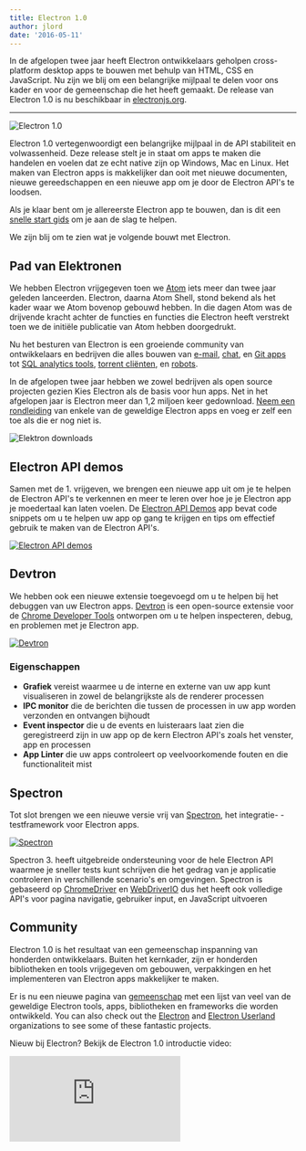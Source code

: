 ```yaml
---
title: Electron 1.0
author: jlord
date: '2016-05-11'
---
```


In de afgelopen twee jaar heeft Electron ontwikkelaars geholpen cross-platform desktop apps te bouwen met behulp van HTML, CSS en JavaScript. Nu zijn we blij om een belangrijke mijlpaal te delen voor ons kader en voor de gemeenschap die het heeft gemaakt. De release van Electron 1.0 is nu beschikbaar in [electronjs.org](https://electronjs.org).

---

![Electron 1.0](https://cloud.githubusercontent.com/assets/378023/15007352/315f5eea-1213-11e6-984e-21f5dab31267.png)

Electron 1.0 vertegenwoordigt een belangrijke mijlpaal in de API stabiliteit en volwassenheid. Deze release stelt je in staat om apps te maken die handelen en voelen dat ze echt native zijn op Windows, Mac en Linux. Het maken van Electron apps is makkelijker dan ooit met nieuwe documenten, nieuwe gereedschappen en een nieuwe app om je door de Electron API's te loodsen.

Als je klaar bent om je allereerste Electron app te bouwen, dan is dit een [snelle start gids](https://electronjs.org/docs/tutorial/quick-start) om je aan de slag te helpen.

We zijn blij om te zien wat je volgende bouwt met Electron.

## Pad van Elektronen

We hebben Electron vrijgegeven toen we [Atom](https://atom.io) iets meer dan twee jaar geleden lanceerden. Electron, daarna Atom Shell, stond bekend als het kader waar we Atom bovenop gebouwd hebben. In die dagen Atom was de drijvende kracht achter de functies en functies die Electron heeft verstrekt toen we de initiële publicatie van Atom hebben doorgedrukt.

Nu het besturen van Electron is een groeiende community van ontwikkelaars en bedrijven die alles bouwen van [e-mail](https://nylas.com), [chat](https://slack.com), en [Git apps](https://www.gitkraken.com) tot [SQL analytics tools](https://www.wagonhq.com), [torrent cliënten](https://webtorrent.io/desktop), en [robots](https://www.jibo.com).

In de afgelopen twee jaar hebben we zowel bedrijven als open source projecten gezien Kies Electron als de basis voor hun apps. Net in het afgelopen jaar is Electron meer dan 1,2 miljoen keer gedownload. [Neem een rondleiding](https://electronjs.org/apps) van enkele van de geweldige Electron apps en voeg er zelf een toe als die er nog niet is.

![Elektron downloads](https://cloud.githubusercontent.com/assets/378023/15037731/af7e87e0-12d8-11e6-94e2-117c360d0ac9.png)

## Electron API demos

Samen met de 1. vrijgeven, we brengen een nieuwe app uit om je te helpen de Electron API's te verkennen en meer te leren over hoe je je Electron app je moedertaal kan laten voelen. De [Electron API Demos](https://github.com/electron/electron-api-demos) app bevat code snippets om u te helpen uw app op gang te krijgen en tips om effectief gebruik te maken van de Electron API's.

[![Electron API demos](https://cloud.githubusercontent.com/assets/378023/15138216/590acba4-16c9-11e6-863c-bdb0d3ef3eaa.png)](https://github.com/electron/electron-api-demos)

## Devtron

We hebben ook een nieuwe extensie toegevoegd om u te helpen bij het debuggen van uw Electron apps. [Devtron](https://electronjs.org/devtron) is een open-source extensie voor de [Chrome Developer Tools](https://developer.chrome.com/devtools) ontworpen om u te helpen inspecteren, debug, en problemen met je Electron app.

[![Devtron](https://cloud.githubusercontent.com/assets/378023/15138217/590c8b06-16c9-11e6-8af6-ef96299e85bc.png)](https://electronjs.org/devtron)

### Eigenschappen

  * **Grafiek** vereist waarmee u de interne en externe van uw app kunt visualiseren in zowel de belangrijkste als de renderer processen
  * **IPC monitor** die de berichten die tussen de processen in uw app worden verzonden en ontvangen bijhoudt
  * **Event inspector** die u de events en luisteraars laat zien die geregistreerd zijn in uw app op de kern Electron API's zoals het venster, app en processen
  * **App Linter** die uw apps controleert op veelvoorkomende fouten en die functionaliteit mist

## Spectron

Tot slot brengen we een nieuwe versie vrij van [Spectron](https://electronjs.org/spectron), het integratie- -testframework voor Electron apps.

[![Spectron](https://cloud.githubusercontent.com/assets/378023/15138218/590d50c2-16c9-11e6-9b54-2d73729fe189.png)](https://electronjs.org/spectron)

Spectron 3. heeft uitgebreide ondersteuning voor de hele Electron API waarmee je sneller tests kunt schrijven die het gedrag van je applicatie controleren in verschillende scenario's en omgevingen. Spectron is gebaseerd op [ChromeDriver](https://sites.google.com/a/chromium.org/chromedriver) en [WebDriverIO](http://webdriver.io) dus het heeft ook volledige API's voor pagina navigatie, gebruiker input, en JavaScript uitvoeren

## Community

Electron 1.0 is het resultaat van een gemeenschap inspanning van honderden ontwikkelaars. Buiten het kernkader, zijn er honderden bibliotheken en tools vrijgegeven om gebouwen, verpakkingen en het implementeren van Electron apps makkelijker te maken.

Er is nu een nieuwe pagina van [gemeenschap](https://electronjs.org/community) met een lijst van veel van de geweldige Electron tools, apps, bibliotheken en frameworks die worden ontwikkeld. You can also check out the [Electron](https://github.com/electron) and [Electron Userland](https://github.com/electron-userland) organizations to see some of these fantastic projects.

Nieuw bij Electron? Bekijk de Electron 1.0 introductie video:

<div class="video"><iframe src="https://www.youtube.com/embed/8YP_nOCO-4Q?rel=0" frameborder="0" allowfullscreen></iframe></div>


